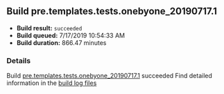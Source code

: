 ## Build pre.templates.tests.onebyone_20190717.1
- **Build result:** `succeeded`
- **Build queued:** 7/17/2019 10:54:33 AM
- **Build duration:** 866.47 minutes
### Details
Build [pre.templates.tests.onebyone_20190717.1](https://winappstudio.visualstudio.com/web/build.aspx?pcguid=a4ef43be-68ce-4195-a619-079b4d9834c2&builduri=vstfs%3a%2f%2f%2fBuild%2fBuild%2f29704) succeeded
Find detailed information in the [build log files](https://uwpctdiags.blob.core.windows.net/buildlogs/pre.templates.tests.onebyone_20190717.1_logs.zip)
